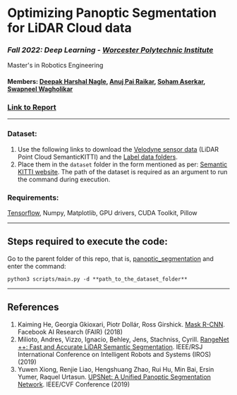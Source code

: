 # Optimizing Panoptic Segmentation for LiDAR Cloud data 

### *Fall 2022: Deep Learning - [Worcester Polytechnic Institute](https://www.wpi.edu/)*
Master's in Robotics Engineering

#### Members: [Deepak Harshal Nagle](https://github.com/deepaknagle), [Anuj Pai Raikar](https://github.com/22by7-raikar), [Soham Aserkar](https://github.com/ssaserkar), [Swapneel Wagholikar](https://github.com/swagholikar29)

### [Link to Report](./final_report.pdf)

--------------------------------------------------------------

### Dataset:

1. Use the following links to download the [Velodyne sensor data](https://www.cvlibs.net/download.php?file=data_odometry_velodyne.zip) (LiDAR Point Cloud SemanticKITTI) and the [Label data folders](http://www.semantic-kitti.org/assets/data_odometry_labels.zip). 
2. Place them in the `dataset` folder in the form mentioned as per: [Semantic KITTI website](http://www.semantic-kitti.org/dataset.html#overview). The path of the dataset is required as an argument to run the command during execution.

### Requirements:

[Tensorflow](https://www.tensorflow.org/install), Numpy, Matplotlib, GPU drivers, CUDA Toolkit, Pillow

--------------------------------------------------------------

## Steps required to execute the code:

Go to the parent folder of this repo, that is, [panoptic_segmentation](.) and enter the command:
  ```
  python3 scripts/main.py -d **path_to_the_dataset_folder**
  ```

----------------------
## References
1. Kaiming He, Georgia Gkioxari, Piotr Dollár, Ross Girshick. [Mask R-CNN](https://arxiv.org/pdf/1703.06870.pdf). Facebook AI Research (FAIR) (2018)
2. Milioto, Andres, Vizzo, Ignacio, Behley, Jens, Stachniss, Cyrill. [RangeNet ++: Fast and Accurate LiDAR Semantic Segmentation](http://www.ipb.uni-bonn.de/wp-content/papercite-data/pdf/milioto2019iros.pdf). IEEE/RSJ International Conference on Intelligent Robots and Systems (IROS) (2019)
3. Yuwen Xiong, Renjie Liao, Hengshuang Zhao, Rui Hu, Min Bai, Ersin Yumer, Raquel Urtasun. [UPSNet: A Unified Panoptic Segmentation Network](https://openaccess.thecvf.com/content_CVPR_2019/papers/Xiong_UPSNet_A_Unified_Panoptic_Segmentation_Network_CVPR_2019_paper.pdf). IEEE/CVF Conference (2019)

